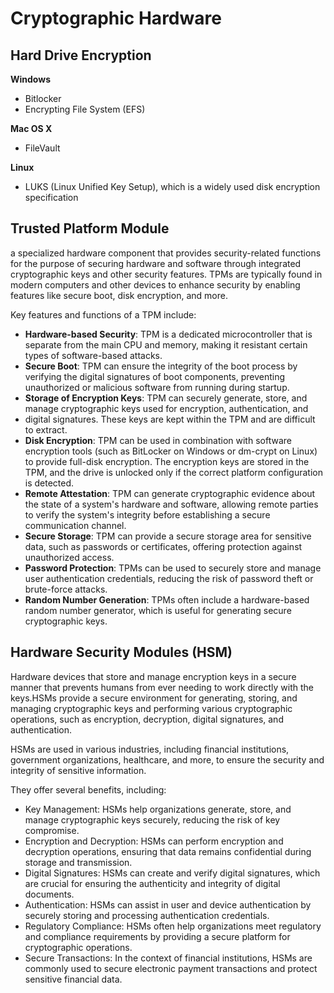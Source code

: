 # Cryptographic Hardware

## Hard Drive Encryption
**Windows**
- Bitlocker
- Encrypting File System (EFS)

**Mac OS X**
- FileVault

**Linux**
- LUKS (Linux Unified Key Setup), which is a widely used disk encryption specification

## Trusted Platform Module
a specialized hardware component that provides security-related functions for the purpose of securing hardware and software through 
integrated cryptographic keys and other security features. TPMs are typically found in modern computers and other devices to enhance 
security by enabling features like secure boot, disk encryption, and more.

Key features and functions of a TPM include:

- **Hardware-based Security**: TPM is a dedicated microcontroller that is separate from the main CPU and memory, making it resistant 
  certain types of software-based attacks.
- **Secure Boot**: TPM can ensure the integrity of the boot process by verifying the digital signatures of boot components, preventing
  unauthorized or malicious software from running during startup.
- **Storage of Encryption Keys**: TPM can securely generate, store, and manage cryptographic keys used for encryption, authentication, and
- digital signatures. These keys are kept within the TPM and are difficult to extract.
- **Disk Encryption**: TPM can be used in combination with software encryption tools (such as BitLocker on Windows or dm-crypt on Linux) to
  provide full-disk encryption. The encryption keys are stored in the TPM, and the drive is unlocked only if the correct platform
  configuration is detected.
- **Remote Attestation**: TPM can generate cryptographic evidence about the state of a system's hardware and software, allowing remote
  parties to verify the system's integrity before establishing a secure communication channel.
- **Secure Storage**: TPM can provide a secure storage area for sensitive data, such as passwords or certificates, offering protection
  against unauthorized access.
- **Password Protection**: TPMs can be used to securely store and manage user authentication credentials, reducing the risk of password
  theft or brute-force attacks.
- **Random Number Generation**: TPMs often include a hardware-based random number generator, which is useful for generating secure cryptographic keys.


## Hardware Security Modules (HSM)
Hardware devices that store and manage encryption keys in a secure manner that prevents humans from ever needing to work 
directly with the keys.HSMs provide a secure environment for generating, storing, and managing cryptographic keys and performing various 
cryptographic operations, such as encryption, decryption, digital signatures, and authentication.

HSMs are used in various industries, including financial institutions, government organizations, healthcare, and more, to ensure the security 
and integrity of sensitive information. 

They offer several benefits, including:

- Key Management: HSMs help organizations generate, store, and manage cryptographic keys securely, reducing the risk of key compromise.
- Encryption and Decryption: HSMs can perform encryption and decryption operations, ensuring that data remains confidential during storage and transmission.
- Digital Signatures: HSMs can create and verify digital signatures, which are crucial for ensuring the authenticity and integrity of digital documents.
- Authentication: HSMs can assist in user and device authentication by securely storing and processing authentication credentials.
- Regulatory Compliance: HSMs often help organizations meet regulatory and compliance requirements by providing a secure platform for cryptographic operations.
- Secure Transactions: In the context of financial institutions, HSMs are commonly used to secure electronic payment transactions and protect sensitive financial data.


